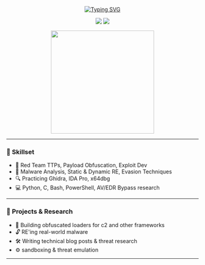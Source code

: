 <!-- README.md -->

<p align="center">
  <a href="https://readme-typing-svg.demolab.com/demo/">
    <img src="https://readme-typing-svg.demolab.com?font=Fira+Code&pause=1000&color=FB1348&background=FFFFFF00&center=true&vCenter=true&width=435&lines=CyberSecurity+Analyst;Red+Team+Ops+%2F+Exploit+Dev;Malware+Researcher+%26+Reverse+Engineer;Cybersec+Student" alt="Typing SVG" />
  </a>
</p>

<p align="center">
  <img src="https://img.shields.io/badge/Status-Active-red?style=flat-square&logo=ghost" />
  <img src="https://img.shields.io/badge/Role-Cybersecurity%20Analyst-blue?style=flat-square&logo=security" />
</p>

<p align="center">
  <img src="https://media1.giphy.com/media/v1.Y2lkPTc5MGI3NjExN3o0dnkxbjhzNjlvMG9saWl0ajA3YW53b2Q5eWt0aWJ2Y2hvMW94MyZlcD12MV9pbnRlcm5hbF9naWZfYnlfaWQmY3Q9Zw/Ya63hjCGVaHjmXzWy0/giphy.gif" width="270" />
</p>

---

### 🧰 Skillset

- 🧠 Red Team TTPs, Payload Obfuscation, Exploit Dev  
- 🐛 Malware Analysis, Static & Dynamic RE, Evasion Techniques  
- 🔍 Practicing Ghidra, IDA Pro, x64dbg  
- 💻 Python, C, Bash, PowerShell, AV/EDR Bypass research  

---

### 🚧 Projects & Research

- 🧬 Building obfuscated loaders for c2 and other frameworks  
- 🔓 RE'ing real-world malware 
- 🛠️ Writing technical blog posts & threat research  
- ⚙️ sandboxing & threat emulation  

---
